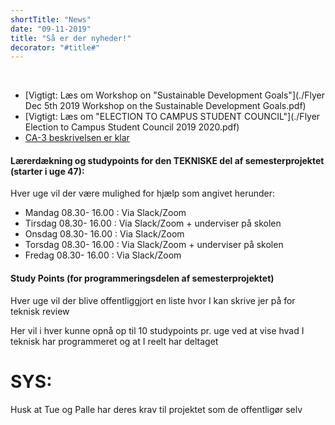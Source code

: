```yaml
---
shortTitle: "News"
date: "09-11-2019"
title: "Så er der nyheder!"
decorator: "#title#"
--- 
```

<br/>

- [Vigtigt: Læs om Workshop on "Sustainable Development Goals"](./Flyer Dec 5th 2019 Workshop on the Sustainable Development Goals.pdf)
- [Vigtigt: Læs om "ELECTION TO CAMPUS STUDENT COUNCIL"](./Flyer Election to Campus Student Council 2019 2020.pdf)
- [CA-3 beskrivelsen er klar](https://docs.google.com/document/d/1C6tAOaZ75OTHKTf17uUF0PAysJ409KXBNnTME7f966M/edit?usp=sharing)

#### Lærerdækning og studypoints for den TEKNISKE del af semesterprojektet (starter i uge 47):
Hver uge vil der være mulighed for hjælp som angivet herunder:

- Mandag  08.30- 16.00 : Via Slack/Zoom
- Tirsdag 08.30- 16.00 : Via Slack/Zoom + underviser på skolen
- Onsdag  08.30- 16.00 : Via Slack/Zoom
- Torsdag 08.30- 16.00 : Via Slack/Zoom + underviser på skolen
- Fredag  08.30- 16.00 : Via Slack/Zoom

#### Study Points (for programmeringsdelen af semesterprojektet)
Hver uge vil der blive offentliggjort en liste hvor I kan skrive jer på for teknisk review

Her vil i hver kunne opnå op til 10 studypoints pr. uge ved at vise hvad I teknisk har programmeret og at I reelt har deltaget

# SYS: 
Husk at Tue og Palle har deres krav til projektet som de offentligør selv


